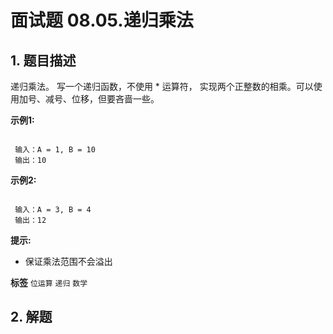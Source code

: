 # 面试题 08.05.递归乘法

## 1. 题目描述

递归乘法。 写一个递归函数，不使用 * 运算符， 实现两个正整数的相乘。可以使用加号、减号、位移，但要吝啬一些。

 **示例1:**

```

 输入：A = 1, B = 10
 输出：10

```
 **示例2:**

```

 输入：A = 3, B = 4
 输出：12

```
**提示:**
- 保证乘法范围不会溢出

**标签**
`位运算` `递归` `数学`


## 2. 解题

